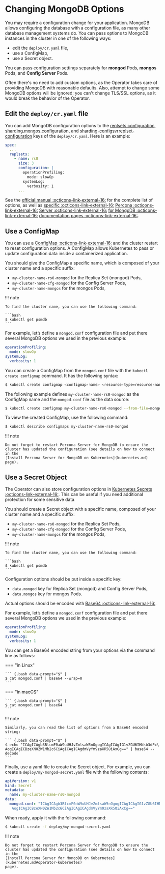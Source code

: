 # Changing MongoDB Options

You may require a configuration change for your application. MongoDB allows
configuring the database with a configuration file, as many other database
management systems do. You can pass options to MongoDB instances in the cluster
in one of the following ways:

* edit the `deploy/cr.yaml` file,
* use a ConfigMap,
* use a Secret object.

You can pass configuration settings separately for **mongod** Pods,
**mongos** Pods, and **Config Server** Pods.

Often there's no need to add custom options, as the Operator takes care of
providing MongoDB with reasonable defaults. Also, attempt to change some
MongoDB options will be ignored: you can't change TLS/SSL options, as it would
break the behavior of the Operator.

## Edit the `deploy/cr.yaml` file

You can add MongoDB configuration options to the
[replsets.configuration](operator.md#replsetsconfiguration),
[sharding.mongos.configuration](operator.md#shardingmongosconfiguration), and
[sharding-configsvrreplset-configuration](operator.md#shardingconfigsvrreplsetconfiguration)
keys of the `deploy/cr.yaml`. Here is an example:

```yaml
spec:
  ...
  replsets:
    - name: rs0
      size: 3
      configuration: |
        operationProfiling:
          mode: slowOp
        systemLog:
          verbosity: 1
      ...
```

See the [official manual  :octicons-link-external-16:](https://docs.mongodb.com/manual/reference/configuration-options/)
for the complete list of options, as well as
[specific  :octicons-link-external-16:](https://www.percona.com/doc/percona-server-for-mongodb/LATEST/rate-limit.html)
[Percona  :octicons-link-external-16:](https://www.percona.com/doc/percona-server-for-mongodb/LATEST/inmemory.html)
[Server  :octicons-link-external-16:](https://www.percona.com/doc/percona-server-for-mongodb/LATEST/data_at_rest_encryption.html)
[for MongoDB  :octicons-link-external-16:](https://www.percona.com/doc/percona-server-for-mongodb/LATEST/log-redaction.html)
[documentation pages  :octicons-link-external-16:](https://www.percona.com/doc/percona-server-for-mongodb/LATEST/audit-logging.html).

## Use a ConfigMap

You can use a [ConfigMap  :octicons-link-external-16:](https://kubernetes.io/docs/tasks/configure-pod-container/configure-pod-configmap/)
and the cluster restart to reset configuration options. A ConfigMap allows
Kubernetes to pass or update configuration data inside a containerized
application.

You should give the ConfigMap a specific name, which is composed of your cluster
name and a specific suffix:

* `my-cluster-name-rs0-mongod` for the Replica Set (mongod) Pods,
* `my-cluster-name-cfg-mongod` for the Config Server Pods,
* `my-cluster-name-mongos` for the mongos Pods,

!!! note

    To find the cluster name, you can use the following command:

    ```bash
    $ kubectl get psmdb
    ```

For example, let’s define a `mongod.conf` configuration file and put there
several MongoDB options we used in the previous example:

```yaml
operationProfiling:
  mode: slowOp
systemLog:
  verbosity: 1
```

You can create a ConfigMap from the `mongod.conf` file with the
`kubectl create configmap` command. It has the following syntax:

``` {.bash data-prompt="$" }
$ kubectl create configmap <configmap-name> <resource-type=resource-name>
```

The following example defines `my-cluster-name-rs0-mongod` as the ConfigMap name
and the `mongod.conf` file as the data source:

``` {.bash data-prompt="$" }
$ kubectl create configmap my-cluster-name-rs0-mongod --from-file=mongod.conf=mongod.conf
```

To view the created ConfigMap, use the following command:

``` {.bash data-prompt="$" }
$ kubectl describe configmaps my-cluster-name-rs0-mongod
```

!!! note

    Do not forget to restart Percona Server for MongoDB to ensure the
    cluster has updated the configuration (see details on how to connect in the
    [Install Percona Server for MongoDB on Kubernetes](kubernetes.md)
    page).

## Use a Secret Object

The Operator can also store configuration options in [Kubernetes Secrets  :octicons-link-external-16:](https://kubernetes.io/docs/concepts/configuration/secret/).
This can be useful if you need additional protection for some sensitive data.

You should create a Secret object with a specific name, composed of your cluster
name and a specific suffix:

* `my-cluster-name-rs0-mongod` for the Replica Set Pods,
* `my-cluster-name-cfg-mongod` for the Config Server Pods,
* `my-cluster-name-mongos` for the mongos Pods,

!!! note

    To find the cluster name, you can use the following command:

    ```bash
    $ kubectl get psmdb
    ```

Configuration options should be put inside a specific key:

* `data.mongod` key for Replica Set (mongod) and Config Server Pods,
* `data.mongos` key for mongos Pods.

Actual options should be encoded with [Base64  :octicons-link-external-16:](https://en.wikipedia.org/wiki/Base64).

For example, let’s define a `mongod.conf` configuration file and put there
several MongoDB options we used in the previous example:

```yaml
operationProfiling:
  mode: slowOp
systemLog:
  verbosity: 1
```

You can get a Base64 encoded string from your options via the command line as
follows:

=== "in Linux"

    ``` {.bash data-prompt="$" }
    $ cat mongod.conf | base64 --wrap=0
    ```

=== "in macOS"

    ``` {.bash data-prompt="$" }
    $ cat mongod.conf | base64
    ```

!!! note

    Similarly, you can read the list of options from a Base64 encoded
    string:

    ``` {.bash data-prompt="$" }
    $ echo "ICAgICAgb3BlcmF0aW9uUHJvZmlsaW5nOgogICAgICAgIG1vZGU6IHNsb3dPc\
    AogICAgICBzeXN0ZW1Mb2c6CiAgICAgICAgdmVyYm9zaXR5OiAxCg==" | base64 --decode
    ```

Finally, use a yaml file to create the Secret object. For example, you can
create a `deploy/my-mongod-secret.yaml` file with the following contents:

```yaml
apiVersion: v1
kind: Secret
metadata:
  name: my-cluster-name-rs0-mongod
data:
  mongod.conf: "ICAgICAgb3BlcmF0aW9uUHJvZmlsaW5nOgogICAgICAgIG1vZGU6IHNsb3dPc\
   AogICAgICBzeXN0ZW1Mb2c6CiAgICAgICAgdmVyYm9zaXR5OiAxCg=="
```

When ready, apply it with the following command:

``` {.bash data-prompt="$" }
$ kubectl create -f deploy/my-mongod-secret.yaml
```

!!! note

    Do not forget to restart Percona Server for MongoDB to ensure the
    cluster has updated the configuration (see details on how to connect in the
    [Install Percona Server for MongoDB on Kubernetes](kubernetes.md#operator-kubernetes)
    page).
